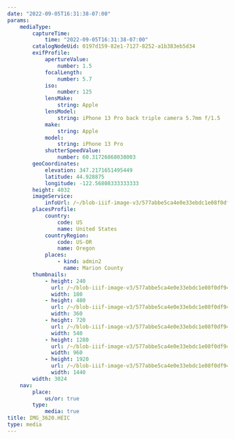```yaml
---
date: "2022-09-05T16:31:38-07:00"
params:
    mediaType:
        captureTime:
            time: "2022-09-05T16:31:38-07:00"
        catalogNodeUid: 0197d159-82e1-7127-8252-a1b383eb5d34
        exifProfile:
            apertureValue:
                number: 1.5
            focalLength:
                number: 5.7
            iso:
                number: 125
            lensMake:
                string: Apple
            lensModel:
                string: iPhone 13 Pro back triple camera 5.7mm f/1.5
            make:
                string: Apple
            model:
                string: iPhone 13 Pro
            shutterSpeedValue:
                number: 60.31726868038003
        geoCoordinates:
            elevation: 347.2171651495449
            latitude: 44.928875
            longitude: -122.56808333333333
        height: 4032
        imageService:
            infoUrl: /~/blob-iiif-image-v3/577abbe5ca4e0e33ebdc1e08f0df94edb49b5972d013be1bf8d1662b07c6cbfc/info.json
        placesProfile:
            country:
                code: US
                name: United States
            countryRegion:
                code: US-OR
                name: Oregon
            places:
                - kind: admin2
                  name: Marion County
        thumbnails:
            - height: 240
              url: /~/blob-iiif-image-v3/577abbe5ca4e0e33ebdc1e08f0df94edb49b5972d013be1bf8d1662b07c6cbfc/full/180%2C240/0/default.jpg
              width: 180
            - height: 480
              url: /~/blob-iiif-image-v3/577abbe5ca4e0e33ebdc1e08f0df94edb49b5972d013be1bf8d1662b07c6cbfc/full/360%2C480/0/default.jpg
              width: 360
            - height: 720
              url: /~/blob-iiif-image-v3/577abbe5ca4e0e33ebdc1e08f0df94edb49b5972d013be1bf8d1662b07c6cbfc/full/540%2C720/0/default.jpg
              width: 540
            - height: 1280
              url: /~/blob-iiif-image-v3/577abbe5ca4e0e33ebdc1e08f0df94edb49b5972d013be1bf8d1662b07c6cbfc/full/960%2C1280/0/default.jpg
              width: 960
            - height: 1920
              url: /~/blob-iiif-image-v3/577abbe5ca4e0e33ebdc1e08f0df94edb49b5972d013be1bf8d1662b07c6cbfc/full/1440%2C1920/0/default.jpg
              width: 1440
        width: 3024
    nav:
        place:
            us/or: true
        type:
            media: true
title: IMG_3620.HEIC
type: media
---
```

